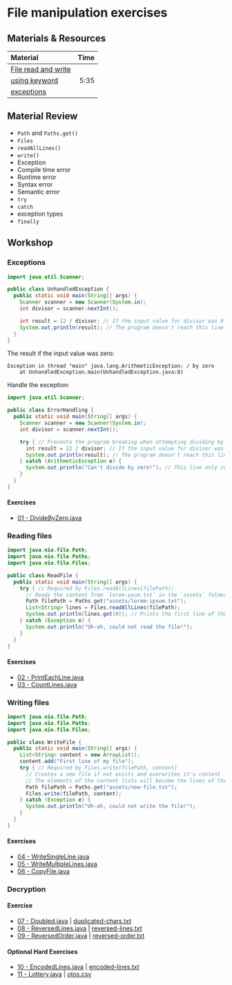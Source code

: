 # File manipulation exercises

## Materials & Resources

| Material | Time |
|:---------|-----:|
|[File read and write]()||
|[using keyword](https://www.youtube.com/watch?v=Dxbbtx-8MKw)|5:35|
|[exceptions]()||

## Material Review

 - `Path` and `Paths.get()`
 - `Files`
 - `readAllLines()`
 - `write()`
 - Exception
 - Compile time error
 - Runtime error
 - Syntax error
 - Semantic error
 - `try`
 - `catch`
 - exception types
 - `finally`

## Workshop

### Exceptions

```java
import java.util.Scanner;

public class UnhandledException {
  public static void main(String[] args) {
    Scanner scanner = new Scanner(System.in);
    int divisor = scanner.nextInt();

    int result = 12 / divisor; // If the input value for divisor was 0 the program breaks
    System.out.println(result); // The program doesn't reach this line if the input was 0
  }
}

```

The result if the input value was zero:

```
Exception in thread "main" java.lang.ArithmeticException: / by zero
    at UnhandledException.main(UnhandledException.java:8)
```

Handle the exception:

```java
import java.util.Scanner;

public class ErrorHandling {
  public static void main(String[] args) {
    Scanner scanner = new Scanner(System.in);
    int divisor = scanner.nextInt();

    try { // Prevents the program breaking when attempting dividing by zero
      int result = 12 / divisor; // If the input value for divisor was 0 it stops the try block
      System.out.println(result); // The program doesn't reach this line if the input was 0
    } catch (ArithmeticException e) {
      System.out.println("Can't divide by zero!"); // This line only runs if the input was 0
    }
  }
}

```

#### Exercises

 - [01 - DivideByZero.java](divide-by-zero/DivideByZero.java)

### Reading files

```java
import java.nio.file.Path;
import java.nio.file.Paths;
import java.nio.file.Files;

public class ReadFile {
  public static void main(String[] args) {
    try { // Required by Files.readAllLines(filePath);
      // Reads the content from `lorem-psum.txt` in the `assets` folder line by line to a String List
      Path filePath = Paths.get("assets/lorem-ipsum.txt");
      List<String> lines = Files.readAllLines(filePath);   
      System.out.println(lines.get(0)); // Prints the first line of the file
    } catch (Exception e) {
      System.out.println("Uh-oh, could not read the file!");
    }
  }
}
```

#### Exercises

 - [02 - PrintEachLine.java](print-each-line/PrintEachLine.java)
 - [03 - CountLines.java](count-lines/CountLines.java)

### Writing files

```java
import java.nio.file.Path;
import java.nio.file.Paths;
import java.nio.file.Files;

public class WriteFile {
  public static void main(String[] args) {
    List<String> content = new ArrayList();
    content.add("First line of my file");
    try { // Required by Files.write(filePath, content)
      // Creates a new file if not exists and overwrites it's content
      // The elements of the content lists will become the lines of the file
      Path filePath = Paths.get("assets/new-file.txt");
      Files.write(filePath, content);
    } catch (Exception e) {
      System.out.println("Uh-oh, could not write the file!");
    }
  }
}
```

#### Exercises

 - [04 - WriteSingleLine.java](write-single-line/WriteSingleLine.java)
 - [05 - WriteMultipleLines.java](write-multiple-lines/WriteMultipleLines.java)
 - [06 - CopyFile.java](copy-file/CopyFile.java)

### Decryption

#### Exercise

 - [07 - Doubled.java](decrypt-doubled/Doubled.java) | [duplicated-chars.txt](decrypt-doubled/duplicated-chars.txt)
 - [08 - ReversedLines.java](decrypt-reversed-lines/ReversedLines.java) | [reversed-lines.txt](decrypt-reversed-lines/reversed-lines.txt)
 - [09 - ReversedOrder.java](decrypt-reversed-order/ReversedOrder.java) | [reversed-order.txt](decrypt-reversed-order/reversed-order.txt)


#### Optional Hard Exercises

 - [10 - EncodedLines.java](decrypt-encoded/EncodedLines.java) | [encoded-lines.txt](decrypt-encoded/encoded-lines.txt)
 - [11 - Lottery.java](lottery/Lottery.java) | [otos.csv](lottery/otos.csv)

